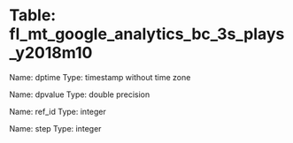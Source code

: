 Table: fl_mt_google_analytics_bc_3s_plays_y2018m10
==================================================

Name: dptime
Type: timestamp without time zone

Name: dpvalue
Type: double precision

Name: ref_id
Type: integer

Name: step
Type: integer

